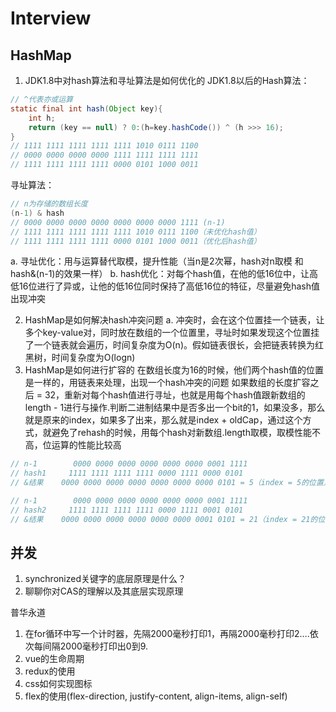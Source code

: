 # Interview

## HashMap
1. JDK1.8中对hash算法和寻址算法是如何优化的
JDK1.8以后的Hash算法：
```java
// ^代表亦或运算
static final int hash(Object key){
    int h;
    return (key == null) ? 0:(h=key.hashCode()) ^ (h >>> 16);
}
// 1111 1111 1111 1111 1111 1010 0111 1100
// 0000 0000 0000 0000 1111 1111 1111 1111
// 1111 1111 1111 1111 0000 0101 1000 0011
```
寻址算法：
```java
// n为存储的数组长度
(n-1) & hash
// 0000 0000 0000 0000 0000 0000 0000 1111 (n-1)
// 1111 1111 1111 1111 1111 1010 0111 1100（未优化hash值）
// 1111 1111 1111 1111 0000 0101 1000 0011（优化后hash值）
```
a. 寻址优化：用与运算替代取模，提升性能（当n是2次幂，hash对n取模 和 hash&(n-1)的效果一样）
b. hash优化：对每个hash值，在他的低16位中，让高低16位进行了异或，让他的低16位同时保持了高低16位的特征，尽量避免hash值出现冲突

2. HashMap是如何解决hash冲突问题
a. 冲突时，会在这个位置挂一个链表，让多个key-value对，同时放在数组的一个位置里，寻址时如果发现这个位置挂了一个链表就会遍历，时间复杂度为O(n)。假如链表很长，会把链表转换为红黑树，时间复杂度为O(logn)
3. HashMap是如何进行扩容的
在数组长度为16的时候，他们两个hash值的位置是一样的，用链表来处理，出现一个hash冲突的问题
如果数组的长度扩容之后 = 32，重新对每个hash值进行寻址，也就是用每个hash值跟新数组的length - 1进行与操作.判断二进制结果中是否多出一个bit的1，如果没多，那么就是原来的index，如果多了出来，那么就是index + oldCap，通过这个方式，就避免了rehash的时候，用每个hash对新数组.length取模，取模性能不高，位运算的性能比较高
```java
// n-1        0000 0000 0000 0000 0000 0000 0001 1111
// hash1     1111 1111 1111 1111 0000 1111 0000 0101
// &结果    0000 0000 0000 0000 0000 0000 0000 0101 = 5（index = 5的位置）

// n-1        0000 0000 0000 0000 0000 0000 0001 1111
// hash2     1111 1111 1111 1111 0000 1111 0001 0101
// &结果    0000 0000 0000 0000 0000 0000 0001 0101 = 21（index = 21的位置）
```

## 并发
1. synchronized关键字的底层原理是什么？
2. 聊聊你对CAS的理解以及其底层实现原理

普华永道
1. 在for循环中写一个计时器，先隔2000毫秒打印1，再隔2000毫秒打印2….依次每间隔2000毫秒打印出0到9.
2. vue的生命周期
3. redux的使用
4. css如何实现图标
5. flex的使用(flex-direction, justify-content, align-items, align-self)
